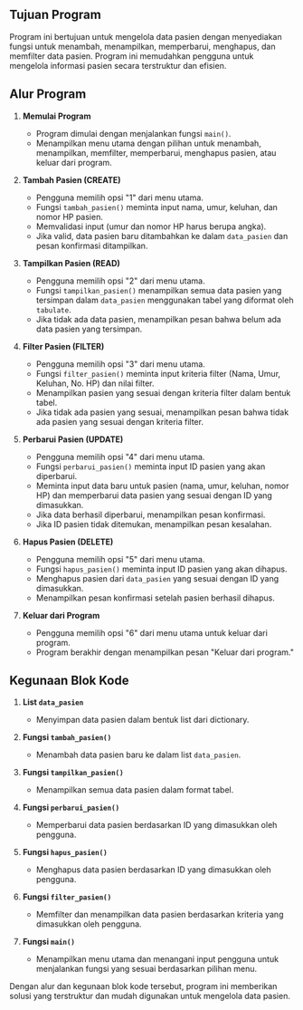 ## Tujuan Program

Program ini bertujuan untuk mengelola data pasien dengan menyediakan fungsi untuk menambah, menampilkan, memperbarui, menghapus, dan memfilter data pasien. Program ini memudahkan pengguna untuk mengelola informasi pasien secara terstruktur dan efisien.

## Alur Program

1. **Memulai Program**
   - Program dimulai dengan menjalankan fungsi `main()`.
   - Menampilkan menu utama dengan pilihan untuk menambah, menampilkan, memfilter, memperbarui, menghapus pasien, atau keluar dari program.

2. **Tambah Pasien (CREATE)**
   - Pengguna memilih opsi "1" dari menu utama.
   - Fungsi `tambah_pasien()` meminta input nama, umur, keluhan, dan nomor HP pasien.
   - Memvalidasi input (umur dan nomor HP harus berupa angka).
   - Jika valid, data pasien baru ditambahkan ke dalam `data_pasien` dan pesan konfirmasi ditampilkan.

3. **Tampilkan Pasien (READ)**
   - Pengguna memilih opsi "2" dari menu utama.
   - Fungsi `tampilkan_pasien()` menampilkan semua data pasien yang tersimpan dalam `data_pasien` menggunakan tabel yang diformat oleh `tabulate`.
   - Jika tidak ada data pasien, menampilkan pesan bahwa belum ada data pasien yang tersimpan.

4. **Filter Pasien (FILTER)**
   - Pengguna memilih opsi "3" dari menu utama.
   - Fungsi `filter_pasien()` meminta input kriteria filter (Nama, Umur, Keluhan, No. HP) dan nilai filter.
   - Menampilkan pasien yang sesuai dengan kriteria filter dalam bentuk tabel.
   - Jika tidak ada pasien yang sesuai, menampilkan pesan bahwa tidak ada pasien yang sesuai dengan kriteria filter.

5. **Perbarui Pasien (UPDATE)**
   - Pengguna memilih opsi "4" dari menu utama.
   - Fungsi `perbarui_pasien()` meminta input ID pasien yang akan diperbarui.
   - Meminta input data baru untuk pasien (nama, umur, keluhan, nomor HP) dan memperbarui data pasien yang sesuai dengan ID yang dimasukkan.
   - Jika data berhasil diperbarui, menampilkan pesan konfirmasi.
   - Jika ID pasien tidak ditemukan, menampilkan pesan kesalahan.

6. **Hapus Pasien (DELETE)**
   - Pengguna memilih opsi "5" dari menu utama.
   - Fungsi `hapus_pasien()` meminta input ID pasien yang akan dihapus.
   - Menghapus pasien dari `data_pasien` yang sesuai dengan ID yang dimasukkan.
   - Menampilkan pesan konfirmasi setelah pasien berhasil dihapus.

7. **Keluar dari Program**
   - Pengguna memilih opsi "6" dari menu utama untuk keluar dari program.
   - Program berakhir dengan menampilkan pesan "Keluar dari program."

## Kegunaan Blok Kode

1. **List `data_pasien`**
   - Menyimpan data pasien dalam bentuk list dari dictionary.

2. **Fungsi `tambah_pasien()`**
   - Menambah data pasien baru ke dalam list `data_pasien`.

3. **Fungsi `tampilkan_pasien()`**
   - Menampilkan semua data pasien dalam format tabel.

4. **Fungsi `perbarui_pasien()`**
   - Memperbarui data pasien berdasarkan ID yang dimasukkan oleh pengguna.

5. **Fungsi `hapus_pasien()`**
   - Menghapus data pasien berdasarkan ID yang dimasukkan oleh pengguna.

6. **Fungsi `filter_pasien()`**
   - Memfilter dan menampilkan data pasien berdasarkan kriteria yang dimasukkan oleh pengguna.

7. **Fungsi `main()`**
   - Menampilkan menu utama dan menangani input pengguna untuk menjalankan fungsi yang sesuai berdasarkan pilihan menu.

Dengan alur dan kegunaan blok kode tersebut, program ini memberikan solusi yang terstruktur dan mudah digunakan untuk mengelola data pasien.
